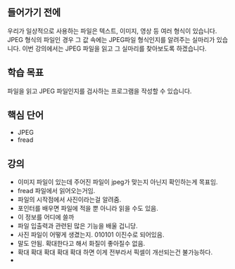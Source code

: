 ## 들어가기 전에

우리가 일상적으로 사용하는 파일은 텍스트, 이미지, 영상 등 여러 형식이 있습니다. JPEG 형식의 파일인 경우 그 값 속에는 JPEG파일 형식인지를 알려주는 실마리가 있습니다. 이번 강의에서는 JPEG 파일을 읽고 그 실마리를 찾아보도록 하겠습니다.

## 학습 목표

파일을 읽고 JPEG 파일인지를 검사하는 프로그램을 작성할 수 있습니다.

## 핵심 단어

- JPEG
- fread

## 강의

- 이미지 파일이 있는데 주어진 파일이 jpeg가 맞는지 아닌지 확인하는게 목표임.
- fread 파일에서 읽어오는거임.
- 파일의 시작점에서 사진이라는걸 알려줌.
- 포인터를 배우면 파일에 적을 뿐 아니라 읽을 수도 있음.
- 이 정보를 어디에 쓸까
- 파일 입출력과 관련된 많은 기능을 배울 겁니당.
- 사진 파일이 어떻게 생겼는지. 010101 이진수로 되어있음.
- 말도 안됨. 확대한다고 해서 화질이 좋아질수 없음.
- 확대 확대 확대 확대 확대 하면 이게 전부라서 픽셀이 개선되는건 불가능하다.
-
